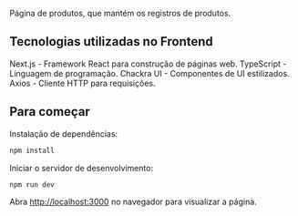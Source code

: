 Página de produtos, que mantém os registros de produtos.

## Tecnologias utilizadas no Frontend
Next.js - Framework React para construção de páginas web.
TypeScript - Linguagem de programação.
Chackra UI - Componentes de UI estilizados.
Axios - Cliente HTTP para requisições.

## Para começar
Instalação de dependências:
```bash
npm install
```
Iniciar o servidor de desenvolvimento:
```bash
npm run dev
```
Abra [http://localhost:3000](http://localhost:3000) no navegador para visualizar a página.